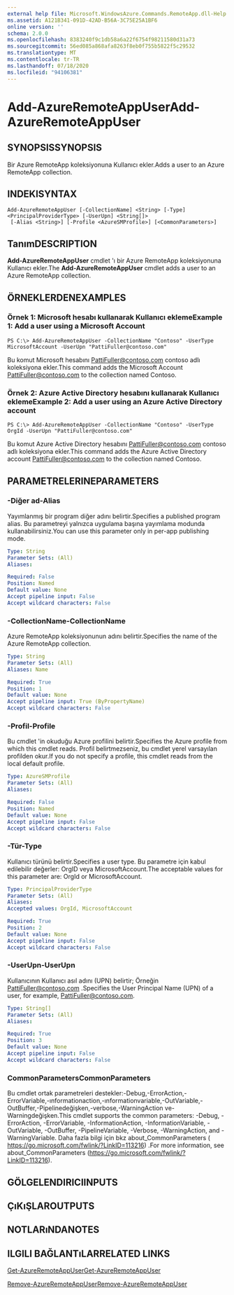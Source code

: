 ```yaml
---
external help file: Microsoft.WindowsAzure.Commands.RemoteApp.dll-Help.xml
ms.assetid: A121B341-091D-42AD-B56A-3C75E25A1BF6
online version: ''
schema: 2.0.0
ms.openlocfilehash: 8383240f9c1db58a6a22f6754f98211580d31a73
ms.sourcegitcommit: 56ed085a868afa8263f8eb0f755b5822f5c29532
ms.translationtype: MT
ms.contentlocale: tr-TR
ms.lasthandoff: 07/18/2020
ms.locfileid: "94106381"
---
```

# <span data-ttu-id="a2339-101">Add-AzureRemoteAppUser</span><span class="sxs-lookup"><span data-stu-id="a2339-101">Add-AzureRemoteAppUser</span></span>

## <span data-ttu-id="a2339-102">SYNOPSIS</span><span class="sxs-lookup"><span data-stu-id="a2339-102">SYNOPSIS</span></span>
<span data-ttu-id="a2339-103">Bir Azure RemoteApp koleksiyonuna Kullanıcı ekler.</span><span class="sxs-lookup"><span data-stu-id="a2339-103">Adds a user to an Azure RemoteApp collection.</span></span>

## <span data-ttu-id="a2339-104">INDEKI</span><span class="sxs-lookup"><span data-stu-id="a2339-104">SYNTAX</span></span>

```
Add-AzureRemoteAppUser [-CollectionName] <String> [-Type] <PrincipalProviderType> [-UserUpn] <String[]>
 [-Alias <String>] [-Profile <AzureSMProfile>] [<CommonParameters>]
```

## <span data-ttu-id="a2339-105">Tanım</span><span class="sxs-lookup"><span data-stu-id="a2339-105">DESCRIPTION</span></span>
<span data-ttu-id="a2339-106">**Add-AzureRemoteAppUser** cmdlet 'ı bir Azure RemoteApp koleksiyonuna Kullanıcı ekler.</span><span class="sxs-lookup"><span data-stu-id="a2339-106">The **Add-AzureRemoteAppUser** cmdlet adds a user to an Azure RemoteApp collection.</span></span>

## <span data-ttu-id="a2339-107">ÖRNEKLERDEN</span><span class="sxs-lookup"><span data-stu-id="a2339-107">EXAMPLES</span></span>

### <span data-ttu-id="a2339-108">Örnek 1: Microsoft hesabı kullanarak Kullanıcı ekleme</span><span class="sxs-lookup"><span data-stu-id="a2339-108">Example 1: Add a user using a Microsoft Account</span></span>
```
PS C:\> Add-AzureRemoteAppUser -CollectionName "Contoso" -UserType MicrosoftAccount -UserUpn "PattiFuller@contoso.com"
```

<span data-ttu-id="a2339-109">Bu komut Microsoft hesabını PattiFuller@contoso.com contoso adlı koleksiyona ekler.</span><span class="sxs-lookup"><span data-stu-id="a2339-109">This command adds the Microsoft Account PattiFuller@contoso.com to the collection named Contoso.</span></span>

### <span data-ttu-id="a2339-110">Örnek 2: Azure Active Directory hesabını kullanarak Kullanıcı ekleme</span><span class="sxs-lookup"><span data-stu-id="a2339-110">Example 2: Add a user using an Azure Active Directory account</span></span>
```
PS C:\> Add-AzureRemoteAppUser -CollectionName "Contoso" -UserType OrgId -UserUpn "PattiFuller@contoso.com"
```

<span data-ttu-id="a2339-111">Bu komut Azure Active Directory hesabını PattiFuller@contoso.com contoso adlı koleksiyona ekler.</span><span class="sxs-lookup"><span data-stu-id="a2339-111">This command adds the Azure Active Directory account PattiFuller@contoso.com to the collection named Contoso.</span></span>

## <span data-ttu-id="a2339-112">PARAMETRELERINE</span><span class="sxs-lookup"><span data-stu-id="a2339-112">PARAMETERS</span></span>

### <span data-ttu-id="a2339-113">-Diğer ad</span><span class="sxs-lookup"><span data-stu-id="a2339-113">-Alias</span></span>
<span data-ttu-id="a2339-114">Yayımlanmış bir program diğer adını belirtir.</span><span class="sxs-lookup"><span data-stu-id="a2339-114">Specifies a published program alias.</span></span>
<span data-ttu-id="a2339-115">Bu parametreyi yalnızca uygulama başına yayımlama modunda kullanabilirsiniz.</span><span class="sxs-lookup"><span data-stu-id="a2339-115">You can use this parameter only in per-app publishing mode.</span></span>

```yaml
Type: String
Parameter Sets: (All)
Aliases: 

Required: False
Position: Named
Default value: None
Accept pipeline input: False
Accept wildcard characters: False
```

### <span data-ttu-id="a2339-116">-CollectionName</span><span class="sxs-lookup"><span data-stu-id="a2339-116">-CollectionName</span></span>
<span data-ttu-id="a2339-117">Azure RemoteApp koleksiyonunun adını belirtir.</span><span class="sxs-lookup"><span data-stu-id="a2339-117">Specifies the name of the Azure RemoteApp collection.</span></span>

```yaml
Type: String
Parameter Sets: (All)
Aliases: Name

Required: True
Position: 1
Default value: None
Accept pipeline input: True (ByPropertyName)
Accept wildcard characters: False
```

### <span data-ttu-id="a2339-118">-Profil</span><span class="sxs-lookup"><span data-stu-id="a2339-118">-Profile</span></span>
<span data-ttu-id="a2339-119">Bu cmdlet 'in okuduğu Azure profilini belirtir.</span><span class="sxs-lookup"><span data-stu-id="a2339-119">Specifies the Azure profile from which this cmdlet reads.</span></span>
<span data-ttu-id="a2339-120">Profil belirtmezseniz, bu cmdlet yerel varsayılan profilden okur.</span><span class="sxs-lookup"><span data-stu-id="a2339-120">If you do not specify a profile, this cmdlet reads from the local default profile.</span></span>

```yaml
Type: AzureSMProfile
Parameter Sets: (All)
Aliases: 

Required: False
Position: Named
Default value: None
Accept pipeline input: False
Accept wildcard characters: False
```

### <span data-ttu-id="a2339-121">-Tür</span><span class="sxs-lookup"><span data-stu-id="a2339-121">-Type</span></span>
<span data-ttu-id="a2339-122">Kullanıcı türünü belirtir.</span><span class="sxs-lookup"><span data-stu-id="a2339-122">Specifies a user type.</span></span>
<span data-ttu-id="a2339-123">Bu parametre için kabul edilebilir değerler: OrgID veya MicrosoftAccount.</span><span class="sxs-lookup"><span data-stu-id="a2339-123">The acceptable values for this parameter are: OrgId or MicrosoftAccount.</span></span>

```yaml
Type: PrincipalProviderType
Parameter Sets: (All)
Aliases: 
Accepted values: OrgId, MicrosoftAccount

Required: True
Position: 2
Default value: None
Accept pipeline input: False
Accept wildcard characters: False
```

### <span data-ttu-id="a2339-124">-UserUpn</span><span class="sxs-lookup"><span data-stu-id="a2339-124">-UserUpn</span></span>
<span data-ttu-id="a2339-125">Kullanıcının Kullanıcı asıl adını (UPN) belirtir; Örneğin PattiFuller@contoso.com .</span><span class="sxs-lookup"><span data-stu-id="a2339-125">Specifies the User Principal Name (UPN) of a user, for example, PattiFuller@contoso.com.</span></span>

```yaml
Type: String[]
Parameter Sets: (All)
Aliases: 

Required: True
Position: 3
Default value: None
Accept pipeline input: False
Accept wildcard characters: False
```

### <span data-ttu-id="a2339-126">CommonParameters</span><span class="sxs-lookup"><span data-stu-id="a2339-126">CommonParameters</span></span>
<span data-ttu-id="a2339-127">Bu cmdlet ortak parametreleri destekler:-Debug,-ErrorAction,-ErrorVariable,-ınformationaction,-ınformationvariable,-OutVariable,-OutBuffer,-Pipelinedeğişken,-verbose,-WarningAction ve-Warningdeğişken.</span><span class="sxs-lookup"><span data-stu-id="a2339-127">This cmdlet supports the common parameters: -Debug, -ErrorAction, -ErrorVariable, -InformationAction, -InformationVariable, -OutVariable, -OutBuffer, -PipelineVariable, -Verbose, -WarningAction, and -WarningVariable.</span></span> <span data-ttu-id="a2339-128">Daha fazla bilgi için bkz about_CommonParameters ( https://go.microsoft.com/fwlink/?LinkID=113216) .</span><span class="sxs-lookup"><span data-stu-id="a2339-128">For more information, see about_CommonParameters (https://go.microsoft.com/fwlink/?LinkID=113216).</span></span>

## <span data-ttu-id="a2339-129">GÖLGELENDIRICI</span><span class="sxs-lookup"><span data-stu-id="a2339-129">INPUTS</span></span>

## <span data-ttu-id="a2339-130">ÇıKıŞLAR</span><span class="sxs-lookup"><span data-stu-id="a2339-130">OUTPUTS</span></span>

## <span data-ttu-id="a2339-131">NOTLARıNDA</span><span class="sxs-lookup"><span data-stu-id="a2339-131">NOTES</span></span>

## <span data-ttu-id="a2339-132">ILGILI BAĞLANTıLAR</span><span class="sxs-lookup"><span data-stu-id="a2339-132">RELATED LINKS</span></span>

[<span data-ttu-id="a2339-133">Get-AzureRemoteAppUser</span><span class="sxs-lookup"><span data-stu-id="a2339-133">Get-AzureRemoteAppUser</span></span>](./Get-AzureRemoteAppUser.md)

[<span data-ttu-id="a2339-134">Remove-AzureRemoteAppUser</span><span class="sxs-lookup"><span data-stu-id="a2339-134">Remove-AzureRemoteAppUser</span></span>](./Remove-AzureRemoteAppUser.md)



